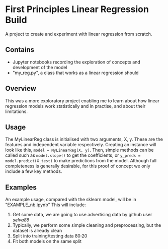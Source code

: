 # First Principles Linear Regression Build

A project to create and experiment with linear regression from scratch.

## Contains

- Jupyter notebooks recording the exploration of concepts and development of the model
- "my_reg.py", a class that works as a linear regression should

## Overview

This was a more exploratory project enabling me to learn about how linear regression models work statistically and in practise, and about their limitations.

## Usage

The MyLinearReg class is initialised with two arguments, X, y. These are the features and independent variable respectively. Creating an instance will look like this, `model = MyLinearReg(X, y)`. Then, simple methods can be called such as `model.slope()` to get the coefficients, or `y_preds = model.predict(X_test)` to make predictions from the model. Although full completeness is generally desirable, for this proof of concept we only include a few key methods.

## Examples

An example usage, compared with the sklearn model, will be in "EXAMPLE_nb.ipynb" This will include:

1. Get some data, we are going to use advertising data by github user *selva86*
2. Typically, we perform some simple cleaning and preprocessing, but the dataset is already clean
3. Split into training/testing data 80:20
4. Fit both models on the same split
